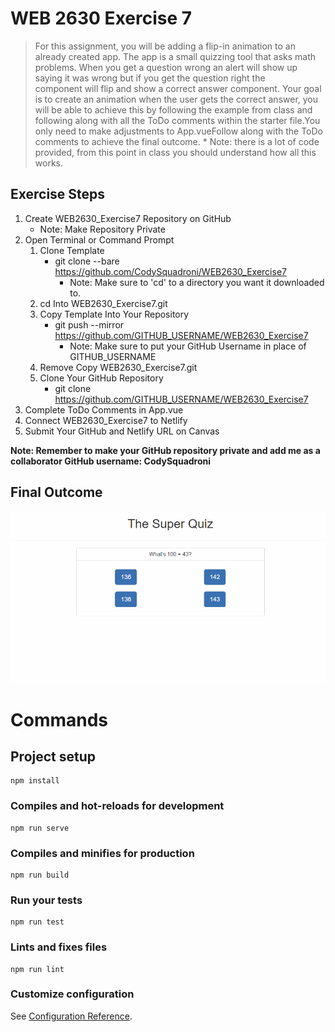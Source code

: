 # WEB 2630 Exercise 7
> For this assignment, you will be adding a flip-in animation to an already created app. The app is a small quizzing tool that asks math problems. When you get a question wrong an alert will show up saying it was wrong but if you get the question right the component will flip and show a correct answer component. Your goal is to create an animation when the user gets the correct answer, you will be able to achieve this by following the example from class and following along with all the ToDo comments within the starter file.You only need to make adjustments to App.vueFollow along with the ToDo comments to achieve the final outcome. * Note: there is a lot of code provided, from this point in class you should understand how all this works.

## Exercise Steps

1. Create WEB2630_Exercise7 Repository on GitHub
    * Note: Make Repository Private
2. Open Terminal or Command Prompt
    1. Clone Template
        * git clone --bare https://github.com/CodySquadroni/WEB2630_Exercise7
            * Note: Make sure to 'cd' to a directory you want it downloaded to.
    2. cd Into WEB2630_Exercise7.git
    3. Copy Template Into Your Repository
        * git push --mirror https://github.com/GITHUB_USERNAME/WEB2630_Exercise7
            * Note: Make sure to put your GitHub Username in place of GITHUB_USERNAME
    4. Remove Copy WEB2630_Exercise7.git
    5. Clone Your GitHub Repository
        * git clone https://github.com/GITHUB_USERNAME/WEB2630_Exercise7
3. Complete ToDo Comments in App.vue
4. Connect WEB2630_Exercise7 to Netlify
5. Submit Your GitHub and Netlify URL on Canvas

**Note: Remember to make your GitHub repository private and add me as a collaborator GitHub username: CodySquadroni**

## Final Outcome

![](Exercise7_Finished.gif)

# Commands
## Project setup
```
npm install
```

### Compiles and hot-reloads for development
```
npm run serve
```

### Compiles and minifies for production
```
npm run build
```

### Run your tests
```
npm run test
```

### Lints and fixes files
```
npm run lint
```

### Customize configuration
See [Configuration Reference](https://cli.vuejs.org/config/).

